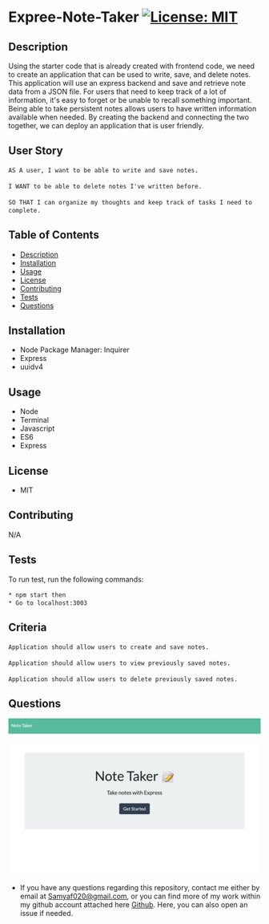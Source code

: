 # Expree-Note-Taker [![License: MIT](https://img.shields.io/badge/License-MIT-yellow.svg)](https://opensource.org/licenses/MIT)

## Description

Using the starter code that is already created with frontend code, we need to create an application that can be used to write, save, and delete notes. This application will use an express backend and save and retrieve note data from a JSON file. For users that need to keep track of a lot of information, it's easy to forget or be unable to recall something important. Being able to take persistent notes allows users to have written information available when needed. By creating the backend and connecting the two together, we can deploy an application that is user friendly.

## User Story
```
AS A user, I want to be able to write and save notes.

I WANT to be able to delete notes I've written before.

SO THAT I can organize my thoughts and keep track of tasks I need to complete.
```

## Table of Contents
* [Description](#description)
* [Installation](#installation)
* [Usage](#usage)
* [License](#license)
* [Contributing](#contributing)
* [Tests](#tests)
* [Questions](#questions)

## Installation 

* Node Package Manager: Inquirer 
* Express
* uuidv4

## Usage

* Node
* Terminal
* Javascript
* ES6
* Express

## License

* MIT

## Contributing 

N/A

## Tests

To run test, run the following commands:

```
* npm start then
* Go to localhost:3003 
```

## Criteria
```
Application should allow users to create and save notes.

Application should allow users to view previously saved notes.

Application should allow users to delete previously saved notes.
```

## Questions

![GitHub Logo](./assets/Note-Taker.png)

* If you have any questions regarding this repository, contact me either by email at Samyaf020@gmail.com, or you can find more of my work within my github account attached here [Github](https://github.com/Samya129). Here, you can also open an issue if needed.

